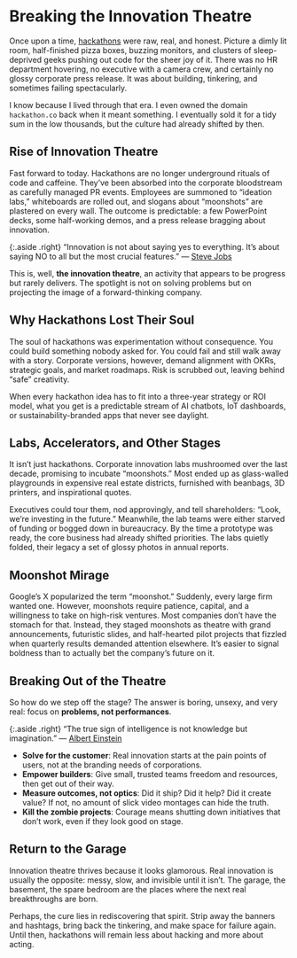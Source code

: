 # Breaking the Innovation Theatre

Once upon a time, [hackathons](https://en.wikipedia.org/wiki/Hackathon) were raw, real, and honest. Picture a dimly lit room, half-finished pizza boxes, buzzing monitors, and clusters of sleep-deprived geeks pushing out code for the sheer joy of it. There was no HR department hovering, no executive with a camera crew, and certainly no glossy corporate press release. It was about building, tinkering, and sometimes failing spectacularly.

I know because I lived through that era. I even owned the domain `hackathon.co` back when it meant something. I eventually sold it for a tidy sum in the low thousands, but the culture had already shifted by then.

## Rise of Innovation Theatre

Fast forward to today. Hackathons are no longer underground rituals of code and caffeine. They’ve been absorbed into the corporate bloodstream as carefully managed PR events. Employees are summoned to “ideation labs,” whiteboards are rolled out, and slogans about “moonshots” are plastered on every wall. The outcome is predictable: a few PowerPoint decks, some half-working demos, and a press release bragging about innovation.

{:.aside .right}
“Innovation is not about saying yes to everything. It’s about saying NO to all but the most crucial features.” — [Steve Jobs](https://en.wikipedia.org/wiki/Steve_Jobs)

This is, well, **the innovation theatre**, an activity that appears to be progress but rarely delivers. The spotlight is not on solving problems but on projecting the image of a forward-thinking company.

## Why Hackathons Lost Their Soul

The soul of hackathons was experimentation without consequence. You could build something nobody asked for. You could fail and still walk away with a story. Corporate versions, however, demand alignment with OKRs, strategic goals, and market roadmaps. Risk is scrubbed out, leaving behind “safe” creativity.

When every hackathon idea has to fit into a three-year strategy or ROI model, what you get is a predictable stream of AI chatbots, IoT dashboards, or sustainability-branded apps that never see daylight.

## Labs, Accelerators, and Other Stages

It isn’t just hackathons. Corporate innovation labs mushroomed over the last decade, promising to incubate “moonshots.” Most ended up as glass-walled playgrounds in expensive real estate districts, furnished with beanbags, 3D printers, and inspirational quotes.  

Executives could tour them, nod approvingly, and tell shareholders: “Look, we’re investing in the future.” Meanwhile, the lab teams were either starved of funding or bogged down in bureaucracy. By the time a prototype was ready, the core business had already shifted priorities. The labs quietly folded, their legacy a set of glossy photos in annual reports.

## Moonshot Mirage

Google’s X popularized the term “moonshot.” Suddenly, every large firm wanted one. However, moonshots require patience, capital, and a willingness to take on high-risk ventures. Most companies don’t have the stomach for that. Instead, they staged moonshots as theatre with grand announcements, futuristic slides, and half-hearted pilot projects that fizzled when quarterly results demanded attention elsewhere. It’s easier to signal boldness than to actually bet the company’s future on it.

## Breaking Out of the Theatre

So how do we step off the stage? The answer is boring, unsexy, and very real: focus on **problems, not performances**.

{:.aside .right}
“The true sign of intelligence is not knowledge but imagination.” — [Albert Einstein](https://en.wikipedia.org/wiki/Albert_Einstein)

- **Solve for the customer**: Real innovation starts at the pain points of users, not at the branding needs of corporations.  
- **Empower builders**: Give small, trusted teams freedom and resources, then get out of their way.  
- **Measure outcomes, not optics**: Did it ship? Did it help? Did it create value? If not, no amount of slick video montages can hide the truth.  
- **Kill the zombie projects**: Courage means shutting down initiatives that don’t work, even if they look good on stage.  

## Return to the Garage

Innovation theatre thrives because it looks glamorous. Real innovation is usually the opposite: messy, slow, and invisible until it isn’t. The garage, the basement, the spare bedroom are the places where the next real breakthroughs are born.  

Perhaps, the cure lies in rediscovering that spirit. Strip away the banners and hashtags, bring back the tinkering, and make space for failure again. Until then, hackathons will remain less about hacking and more about acting.
